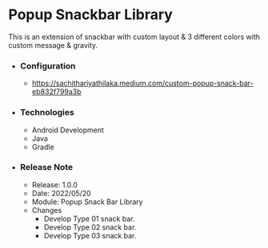 # Popup Snackbar Library

This is an extension of snackbar with custom layout &amp; 3 different colors with custom message &amp; gravity. 

* ### Configuration
  * https://sachithariyathilaka.medium.com/custom-popup-snack-bar-eb832f799a3b

* ### Technologies
  * Android Development
  * Java
  * Gradle
  
* ### Release Note
  * Release: 1.0.0
  * Date: 2022/05/20
  * Module: Popup Snack Bar Library
  * Changes
    * Develop Type 01 snack bar.
    * Develop Type 02 snack bar.
    * Develop Type 03 snack bar.


